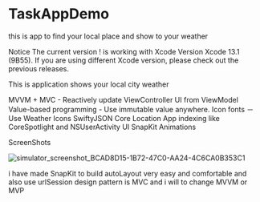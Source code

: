 # TaskAppDemo
this is app to find your local place and show to your weather


Notice
The current version !
is working with Xcode Version Xcode 13.1 (9B55). If you are using different Xcode version, please check out the previous releases.

This is application shows your local city weather

MVVM + MVC - Reactively update ViewController UI from ViewModel
Value-based programming - Use immutable value anywhere.
Icon fonts － Use Weather Icons
SwiftyJSON
Core Location
App indexing like CoreSpotlight and NSUserActivity
UI SnapKit
Animations

ScreenShots

![simulator_screenshot_BCAD8D15-1B72-47C0-AA24-4C6CA0B353C1](https://user-images.githubusercontent.com/79221577/154563754-8e4cdc6b-d0e0-4a44-9d45-b2e2d3e7d52a.png)


i have made SnapKit to build autoLayout very easy and comfortable and also use urlSession design pattern is MVC and i will to change MVVM or MVP 
